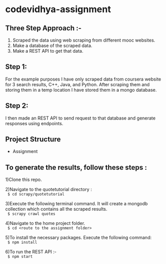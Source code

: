 # codevidhya-assignment

## Three Step Approach :-
1) Scraped the data using web scraping from different mooc websites.
2) Make a database of the scraped data.
3) Make a REST API to get that data.


## Step 1:
For the example purposes I have only scraped data from coursera website for 3 search results, C++, Java, and Python. After scraping them and storing them in a temp location I have stored them in a mongo database.
## Step 2:
I then made an REST API to send request to that database and generate responses using endpoints.

## Project Structure
* Assignment
  

## To generate the results, follow these steps :

1)Clone this repo.  

2)Navigate to the quotetutorial directory :  
``` $ cd scrapy/quotetutorial```

3)Execute the following terminal command. It will create a mongodb collection which contains all the scraped results.  
``` $ scrapy crawl quotes```  

4)Navigate to the home project folder.  
``` $ cd <route to the assignment folder>```  

5)To install the necessary packages. Execute the following command:  
``` $ npm install```  

6)To run the REST API :-  
``` $ npm start```  
